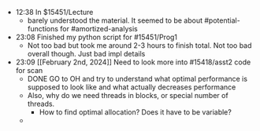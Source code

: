 - 12:38 In $15451/Lecture
	- barely understood the material. It seemed to be about #potential-functions for #amortized-analysis
- 23:08 Finished my python script for #15451/Prog1
	- Not too bad but took me around 2-3 hours to finish total. Not too bad overall though. Just bad impl details
- 23:09 [[February 2nd, 2024]] Need to look more into #15418/asst2 code for scan
	- DONE GO to OH and try to understand what optimal performance is supposed to look like and what actually decreases performance
	- Also, why do we need threads in blocks, or special number of threads.
		- How to find optimal allocation? Does it have to be variable?
	-